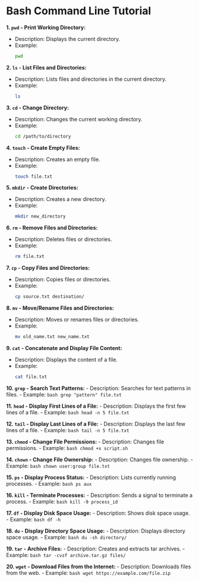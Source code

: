 # Bash Command Line Tutorial

**1. `pwd` - Print Working Directory:**
   - Description: Displays the current directory.
   - Example: 
     ```bash
     pwd
     ```

**2. `ls` - List Files and Directories:**
   - Description: Lists files and directories in the current directory.
   - Example: 
     ```bash
     ls
     ```

**3. `cd` - Change Directory:**
   - Description: Changes the current working directory.
   - Example: 
     ```bash
     cd /path/to/directory
     ```

**4. `touch` - Create Empty Files:**
   - Description: Creates an empty file.
   - Example: 
     ```bash
     touch file.txt
     ```

**5. `mkdir` - Create Directories:**
   - Description: Creates a new directory.
   - Example: 
     ```bash
     mkdir new_directory
     ```

**6. `rm` - Remove Files and Directories:**
   - Description: Deletes files or directories.
   - Example: 
     ```bash
     rm file.txt
     ```

**7. `cp` - Copy Files and Directories:**
   - Description: Copies files or directories.
   - Example: 
     ```bash
     cp source.txt destination/
     ```

**8. `mv` - Move/Rename Files and Directories:**
   - Description: Moves or renames files or directories.
   - Example: 
     ```bash
     mv old_name.txt new_name.txt
     ```

**9. `cat` - Concatenate and Display File Content:**
   - Description: Displays the content of a file.
   - Example: 
     ```bash
     cat file.txt
     ```

**10. `grep` - Search Text Patterns:**
    - Description: Searches for text patterns in files.
    - Example: 
      ```bash
      grep "pattern" file.txt
      ```

**11. `head` - Display First Lines of a File:**
    - Description: Displays the first few lines of a file.
    - Example: 
      ```bash
      head -n 5 file.txt
      ```

**12. `tail` - Display Last Lines of a File:**
    - Description: Displays the last few lines of a file.
    - Example: 
      ```bash
      tail -n 5 file.txt
      ```

**13. `chmod` - Change File Permissions:**
    - Description: Changes file permissions.
    - Example: 
      ```bash
      chmod +x script.sh
      ```

**14. `chown` - Change File Ownership:**
    - Description: Changes file ownership.
    - Example: 
      ```bash
      chown user:group file.txt
      ```

**15. `ps` - Display Process Status:**
    - Description: Lists currently running processes.
    - Example: 
      ```bash
      ps aux
      ```

**16. `kill` - Terminate Processes:**
    - Description: Sends a signal to terminate a process.
    - Example: 
      ```bash
      kill -9 process_id
      ```

**17. `df` - Display Disk Space Usage:**
    - Description: Shows disk space usage.
    - Example: 
      ```bash
      df -h
      ```

**18. `du` - Display Directory Space Usage:**
    - Description: Displays directory space usage.
    - Example: 
      ```bash
      du -sh directory/
      ```

**19. `tar` - Archive Files:**
    - Description: Creates and extracts tar archives.
    - Example: 
      ```bash
      tar -cvzf archive.tar.gz files/
      ```

**20. `wget` - Download Files from the Internet:**
    - Description: Downloads files from the web.
    - Example: 
      ```bash
      wget https://example.com/file.zip
      ```

